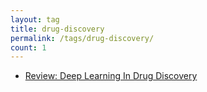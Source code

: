 ```yaml
---
layout: tag
title: drug-discovery
permalink: /tags/drug-discovery/
count: 1
---
```


- [Review: Deep Learning In Drug Discovery](https://hfooladi.github.io/posts/2018/10/Review-Deep-Learning-In-Drug-Discovery/)
